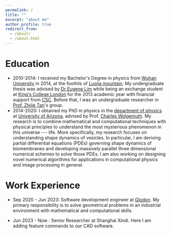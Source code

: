 ```yaml
---
permalink: /
title: ""
excerpt: "about me"
author_profile: true
redirect_from: 
  - /about/
  - /about.html
---
```


# Education

- 2010-2014: I received my Bachelor's Degree in physics from [Wuhan University](https://www.whu.edu.cn/) in 2014, at the foothils of [Luojia mountain](https://zh.wikipedia.org/wiki/珞珈山).  My undergraduate thesis was    advised by [Dr Eugene Lim](https://www.kcl.ac.uk/people/eugene-lim) while being an exchange student at  [King's College London](https://www.kcl.ac.uk/)  for the 2013 academic year with financial support from [CSC](https://www.csc.edu.cn/). Before that, I was an undergraduate researcher in [Prof. Zhijie Tan](http://physics.whu.edu.cn/info/1052/2105.htm)'s group.
- 2014-2020: I obtained my PhD in physics in the [department of physics](https://w3.physics.arizona.edu/) at [University of Arizona](https://www.arizona.edu/), advised by Prof. [Charles Wolgemuth](http://www.physics.arizona.edu/~wolg/). My research is to combine mathematical and computational techniques with physical principles to understand the most mysterious phenomenon in this universe --- life. More specifically, my research focuses on understanding shape dynamics of vesicles. In particular, I am deriving partial differential equations (PDEs) governing shape dynamics of biomembranes and developing massively parallel three dimensional numerical schemes to solve those PDEs. I am also working on designing novel numerical algorithms for applications in computational physics and image processing in general.

# Work Experience

*   Sep 2020 - Jun 2023: Software development engineer at  [Glodon](https://www.glodon.com/en/). My primary responsibility is to solve geometrical problems in an industrial environment with mathematical and computational skills.

*   Jun 2023 - Now : Senior Researcher at Shanghai Xindi. Here I am adding feature commands to our CAD software.


